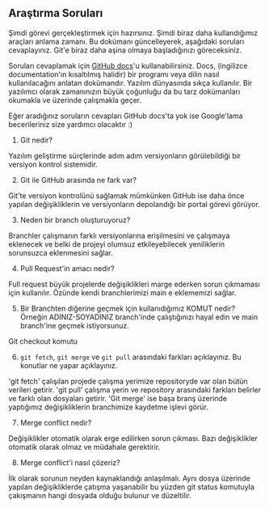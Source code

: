 ## Araştırma Soruları

Şimdi görevi gerçekleştirmek için hazırsınız. Şimdi biraz daha kullandığımız araçları anlama zamanı. Bu dokümanı güncelleyerek, aşağıdaki soruları cevaplayınız. Git'e biraz daha aşina olmaya başladığınızı göreceksiniz. 

Soruları cevaplamak için [GitHub docs](https://docs.github.com/en)'u kullanabilirsiniz. Docs, (ingilizce documentation'ın kısaltılmış halidir) bir programı veya dilin nasıl kullanılacağını anlatan dokümandır. Yazılım dünyasında sıkça kullanılır. Bir yazılımcı olarak zamanınızın büyük çoğunluğu da bu tarz dokümanları okumakla ve üzerinde çalışmakla geçer.

Eğer aradığınız soruların cevapları GitHub docs'ta yok ise Google'lama becerileriniz size yardımcı olacaktır :)

1. Git nedir?

Yazılım geliştirme sürçlerinde adım adım versiyonların görülebildiği bir versiyon kontrol sistemidir. 

2. Git ile GitHub arasında ne fark var?

Git'te versiyon kontrolünü sağlamak mümkünken GitHub ise daha önce yapılan değişikliklerin ve versiyonların depolandığı bir portal görevi görüyor. 

3. Neden bir branch oluşturuyoruz? 

Branchler çalışmanın farklı versiyonlarına erişilmesini ve çalışmaya eklenecek ve belki de projeyi olumsuz etkileyebilecek yeniliklerin sorunsuzca eklenmesini sağlar. 

4. Pull Request'in amacı nedir?

Full request büyük projelerde değişiklikleri marge ederken sorun çıkmaması için kullanılır. Özünde kendi branchlerimizi main e eklememizi sağlar. 

5. Bir Branchten diğerine geçmek için kullanıdığımız KOMUT nedir? Örneğin ADINIZ-SOYADINIZ branch'inde çalıştığınızı hayal edin ve main branch'ine geçmek istiyorsunuz.

Git checkout komutu

6. `git fetch`, `git merge` ve `git pull` arasındaki farkları açıklayınız. Bu konutlar ne yapar açıklayınız.

'git fetch' çalışılan projede çalışma yerimize repositoryde var olan bütün verileri getirir. 'git pull' çalışma yerin ve repository arasındaki farkları belirler ve farklı olan dosyaları getirir. 'Git merge' ise başa branş üzerinde yaptığımız değişikliklerin branchimize kaydetme işlevi görür. 

7. Merge conflict nedir?

Değişiklikler otomatik olarak erge edilirken sorun çıkması. Bazı değişiklikler otomatik olarak olmaz ve müdahale gerektirir.

8. Merge conflict'i nasıl çözeriz?

İlk olarak sorunun neyden kaynaklandığı anlaşılmalı. Aynı dosya üzerinde yapılan değişikliklerde çatışma yaşanabilir bu yüzden git status komutuyla çakışmanın hangi dosyada olduğu bulunur ve düzeltilir. 



